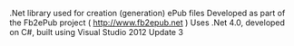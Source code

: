 .Net library used for creation (generation) ePub files
Developed as part of the Fb2ePub project ( http://www.fb2epub.net )
Uses .Net 4.0, developed on C#, built using Visual Studio 2012 Update 3
